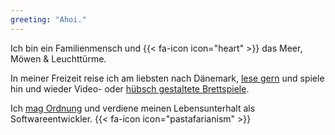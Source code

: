 ```yaml
---
greeting: "Ahoi."
---
```

Ich bin ein Familienmensch und {{< fa-icon icon="heart" >}} das Meer, Möwen & 
Leuchttürme.

In meiner Freizeit reise ich am liebsten nach Dänemark, [lese gern](bookshelves/wishlist) 
und spiele hin und wieder Video- oder [hübsch gestaltete Brettspiele](https://die-abenteuer-des-robin-hood.de/).

Ich [mag Ordnung](https://en.wikipedia.org/wiki/Marie_Kondo) und verdiene meinen 
Lebensunterhalt als Softwareentwickler. {{< fa-icon icon="pastafarianism" >}}